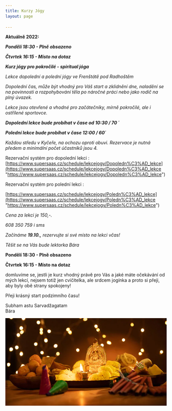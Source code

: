 ```yaml
---
title: Kurzy Jógy
layout: page

---
```

**Aktuálně 2022:** 

**_Pondělí 18:30 - Plně obsazeno_**

**_Čtvrtek 16:15 - Místo na dotaz_**

**_Kurz jógy pro pokročilé - spiritual jóga_** 

_Lekce dopolední a polední jógy ve Frenštátě pod Radhoštěm_

_Dopolední čas, může být vhodný pro Váš start a zklidnění dne, naladění se na povinnosti a rozpohybování těla po náročné práci nebo jako rodič na plný úvazek._

_Lekce jsou otevřené a vhodné pro začátečníky, mírně pokročilé, ale i ostřílené sportovce._

**_Dopolední lekce bude probíhat v čase od 10:30 / 70 ´_**

**_Polední lekce bude probíhat v čase 12:00 / 60´_**

_Každou středu v Kyčeře, na ochozu oproti obuvi. Rezervace je nutná předem a minimální počet účastníků jsou 4._

Rezervační systém pro dopolední lekci : [https://www.supersaas.cz/schedule/lekcejogy/Dopoledn%C3%AD_lekce](https://www.supersaas.cz/schedule/lekcejogy/Dopoledn%C3%AD_lekce "https://www.supersaas.cz/schedule/lekcejogy/Dopoledn%C3%AD_lekce")

Rezervační systém pro polední lekci :

[https://www.supersaas.cz/schedule/lekcejogy/Poledn%C3%AD_lekce](https://www.supersaas.cz/schedule/lekcejogy/Poledn%C3%AD_lekce "https://www.supersaas.cz/schedule/lekcejogy/Poledn%C3%AD_lekce")

_Cena za lekci je 150,-._

_608 350 759 i sms_

_Začínáme **19.10.,** rezervujte si své místo na lekci včas!_

_Těšit se na Vás bude lektorka Bára_

**Pondělí 18:30 - Plně obsazeno**

**Čtvrtek 16:15 - Místo na dotaz**

domluvíme se, jestli je kurz vhodný právě pro Vás a jaké máte očekávání od mých lekcí, nejsem totiž jen cvičitelka, ale srdcem jogínka a proto si přeji, aby byly obě strany spokojeny!

Přeji krásný start podzimního času!

Subham astu Sarvadžagatam  
Bára

![](/uploads/diwaliposterimage-1.webp)